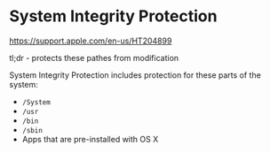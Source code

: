 # System Integrity Protection

https://support.apple.com/en-us/HT204899

tl;dr - protects these pathes from modification

System Integrity Protection includes protection for these parts of the system:

* `/System`
* `/usr`
* `/bin`
* `/sbin`
* Apps that are pre-installed with OS X
